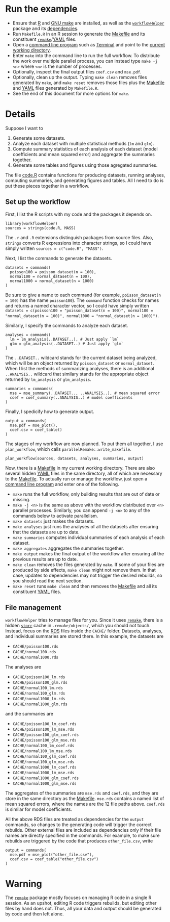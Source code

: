 # Run the example

- Ensure that [R](https://www.r-project.org/) and [GNU make](https://www.gnu.org/software/make/) are installed, as well as the [`workflowHelper`](https://github.com/wlandau/workflowHelper) package and its [dependencies](https://github.com/wlandau/workflowHelper/blob/master/DESCRIPTION).
- Run `Makefile.R` in an R session to generate the [Makefile](https://www.gnu.org/software/make/) and its constituent [`remake`](https://github.com/richfitz/remake)/[YAML](http://yaml.org/) files.
- Open a [command line program](http://linuxcommand.org/) such as [Terminal](https://en.wikipedia.org/wiki/Terminal_%28OS_X%29) and point to the [current working directory](http://www.linfo.org/cd.html).
- Enter `make` into the command line to run the full workflow. To distribute the work over multiple parallel process, you can instead type `make -j <n>` where `<n>` is the number of processes.
- Optionally, inspect the final output files `coef.csv` and `mse.pdf`.
- Optionally, clean up the output. Typing `make clean` removes files generated by `make`, and `make reset` removes those files plus the [Makefile](https://www.gnu.org/software/make/) and [YAML](http://yaml.org/) files generated by `Makefile.R`. 
- See the end of this document for more options for `make`.

# Details

Suppose I want to 

1. Generate some datasets.
2. Analyze each dataset with multiple statistical methods (`lm` and `glm`).
3. Compute summary statistics of each analysis of each dataset (model coefficients and mean squared error) and aggregate the summaries together.
4. Generate some tables and figures using those agregated summaries.

The file [code.R]("https://github.com/wlandau/workflowHelper/blob/master/example/code.R") contains functions for producing datasets, running analyses, computing summaries, and generating figures and tables. All I need to do is put these pieces together in a workflow.

## Set up the workflow

First, I list the R scripts with my code and the packages it depends on.

```{r}
library(workflowHelper)
sources = strings(code.R, MASS)
```

The `.r` and `.R` extensions distinguish packages from source files. Also, `strings` converts R expressions into character strings, so I could have simply written `sources = c("code.R", "MASS")`.

Next, I list the commands to generate the datasets.

```{r}
datasets = commands(
  poisson100 = poisson_dataset(n = 100),
  normal100 = normal_dataset(n = 100),
  normal1000 = normal_dataset(n = 1000)
)
```

Be sure to give a name to each command (for example, `poisson_dataset(n = 100)` has the name `poisson100`). The `command` function checks for names and returns a named character vector, so I could have simply written `datasets = c(poisson100 = "poisson_dataset(n = 100)", normal100 = "normal_dataset(n = 100)", normal1000 = "normal_dataset(n = 1000)")`.

Similarly, I specify the commands to analyze each dataset.

```{r}
analyses = commands(
  lm = lm_analysis(..DATASET..), # Just apply `lm`
  glm = glm_analysis(..DATASET..) # Just apply `glm`
)
```

The `..DATASET..` wildcard stands for the current dataset being analyzed, which will be an object returned by `poisson_dataset` or `normal_dataset`. When I list the methods of summarizing analyses, there is an additional `..ANALYSIS..` wildcard that similary stands for the appropriate object returned by `lm_analysis` or `glm_analysis`.

```{r}
summaries = commands(
  mse = mse_summary(..DATASET.., ..ANALYSIS..), # mean squared error
  coef = coef_summary(..ANALYSIS..) # model coefficients
)
```

Finally, I spedicify how to generate output.

```{r}
output = commands(
  mse.pdf = mse_plot(),
  coef.csv = coef_table()
)
```

The stages of my workflow are now planned. To put them all together, I use `plan_workflow`, which calls `parallelRemake::write_makefile`.

```{r}
plan_workflow(sources, datasets, analyses, summaries, output)
```

Now, there is a [Makefile](https://www.gnu.org/software/make/) in my current working directory. There are also several hidden [YAML](http://yaml.org/) files in the same directory, all of which are necessary to the [Makefile](https://www.gnu.org/software/make/). To actually run or manage the workflow, just open a [command line program](http://linuxcommand.org/) and enter one of the following.

- `make` runs the full workflow, only building results that are out of date or missing.
- `make -j <n>` is the same as above with the workflow distributed over `<n>` parallel processes. Similarly, you can append `-j <n>` to any of the commands below to activate parallelism.
- `make datasets` just makes the datasets.
- `make analyses` just runs the analyses of all the datasets after ensuring that the datasets are up to date.
- `make summaries` computes individual summaries of each analysis of each dataset.
- `make aggregates` aggregates the summaries together.
- `make output` makes the final output of the workflow after ensuring all the previous results are up to date.
- `make clean` removes the files generated by `make`. If some of your files are produced by side effects, `make clean` might not remove them. In that case, updates to dependencies may not trigger the desired rebuilds, so you should read the next section. 
- `make reset` runs `make clean` and then removes the [Makefile](https://www.gnu.org/software/make/) and all its constituent [YAML](http://yaml.org/) files.

## File management

`workflowHelper` tries to manage files for you. Since it uses [`remake`](https://github.com/richfitz/remake), there is a hidden [`storr`](https://github.com/richfitz/storr) cache in `.remake/objects/`, which you should not touch. Instead, focus on the [RDS](http://www.r-bloggers.com/a-better-way-of-saving-and-loading-objects-in-r/) files inside the `CACHE/` folder. Datasets, analyses, and individual summaries are stored there. In this example, the datasets are 

- `CACHE/poisson100.rds`
- `CACHE/normal100.rds`
- `CACHE/normal1000.rds`

The analyses are

- `CACHE/poisson100_lm.rds`
- `CACHE/poisson100_glm.rds`
- `CACHE/normal100_lm.rds`
- `CACHE/normal100_glm.rds`
- `CACHE/normal1000_lm.rds`
- `CACHE/normal1000_glm.rds`

and the summaries are 

- `CACHE/poisson100_lm_coef.rds`
- `CACHE/poisson100_lm_mse.rds`
- `CACHE/poisson100_glm_coef.rds`
- `CACHE/poisson100_glm_mse.rds`
- `CACHE/normal100_lm_coef.rds`
- `CACHE/normal100_lm_mse.rds`
- `CACHE/normal100_glm_coef.rds`
- `CACHE/normal100_glm_mse.rds`
- `CACHE/normal1000_lm_coef.rds`
- `CACHE/normal1000_lm_mse.rds`
- `CACHE/normal1000_glm_coef.rds`
- `CACHE/normal1000_glm_mse.rds`

The aggregates of the summaries are `mse.rds` and `coef.rds`, and they are store in the same directory as the [Makefile](https://www.gnu.org/software/make/). `mse.rds` contains a named list of mean squared errors, where the names are the 12 file paths above. `coef.rds` is similar for model coefficients.

All the above RDS files are treated as dependencies for the `output` commands, so changes to the generating code will trigger the correct rebuilds. Other external files are included as dependencies only if their file names are directly specified in the commands. For example, to make sure rebuilds are triggered by the code that produces `other_file.csv`, write

```{r}
output = commands(
  mse.pdf = mse_plot("other_file.csv"),
  coef.csv = coef_table("other_file.csv")
)
```

# Warning

The [`remake`](https://github.com/richfitz/remake) package mostly focuses on managing R code in a single R session. As an upshot, editing R code triggers rebuilds, but editing other files by hand does not. Thus, all your data and output should be generated by code and then left alone.
